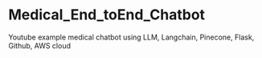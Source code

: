 # Medical_End_toEnd_Chatbot
Youtube example medical chatbot using LLM, Langchain, Pinecone, Flask, Github, AWS cloud
